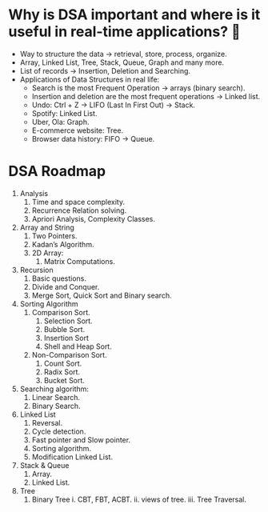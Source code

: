 # Why is DSA important and where is it useful in real-time applications? 🚀

- Way to structure the data → retrieval, store, process, organize.
- Array, Linked List, Tree, Stack, Queue, Graph and many more.
- List of records → Insertion, Deletion and Searching.
- Applications of Data Structures in real life:
    - Search is the most Frequent Operation → arrays (binary search).
    - Insertion and deletion are the most frequent operations → Linked list.
    - Undo: Ctrl + Z → LIFO (Last In First Out) → Stack.
    - Spotify:  Linked List.
    - Uber, Ola: Graph.
    - E-commerce website: Tree.
    - Browser data history: FIFO → Queue.

# DSA Roadmap

1. Analysis 
    1.   Time and space complexity.
    2. Recurrence Relation solving.
    3. Apriori Analysis, Complexity Classes.
2. Array and String
    1. Two  Pointers.
    2. Kadan’s Algorithm.
    3. 2D Array:
        1. Matrix Computations. 
3. Recursion 
    1. Basic questions.
    2. Divide and Conquer.
    3. Merge Sort, Quick Sort and Binary search.
4. Sorting Algorithm
    1. Comparison Sort.
        1. Selection Sort.
        2. Bubble Sort.
        3. Insertion Sort
        4. Shell and Heap Sort.
    2. Non-Comparison Sort.
        1. Count Sort.
        2. Radix Sort.
        3. Bucket Sort.
5. Searching algorithm: 
    1. Linear Search.
    2. Binary Search.
6. Linked List
    1. Reversal.
    2. Cycle detection.
    3. Fast pointer and Slow pointer.
    4. Sorting algorithm.
    5. Modification Linked List.
7. Stack & Queue
    1. Array.
    2. Linked List.
8. Tree
   1. Binary Tree
       i. CBT, FBT, ACBT.
      ii. views of tree.
      iii. Tree Traversal.           
